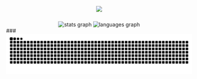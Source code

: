 <div align="center">
  <img height="200" src="https://tenor.com/pt-BR/view/computer-cat-working-type-typing-gif-7817705.gif"  />
</div>

###

<div align="center">
  <img src="https://github-readme-stats.vercel.app/api?username=Ranchocrudes&hide_title=false&hide_rank=false&show_icons=true&include_all_commits=true&count_private=true&disable_animations=false&theme=dracula&locale=en&hide_border=false&order=1" height="150" alt="stats graph"  />
  <img src="https://github-readme-stats.vercel.app/api/top-langs?username=Ranchocrudes&locale=en&hide_title=false&layout=compact&card_width=320&langs_count=5&theme=dracula&hide_border=false&order=2" height="150" alt="languages graph"  />
</div>
###

<br clear="both">

<picture>
  <source media="(prefers-color-scheme: light)" srcset="https://raw.githubusercontent.com/ranchocrudes/ranchocrudes/output/github-contribution-grid-snake-dark.svg">
  <source media="(prefers-color-scheme: light)" srcset="https://raw.githubusercontent.com/ranchocrudes/ranchocrudes/output/github-contribution-grid-snake.svg">
  <img alt="github contribution grid snake animation" src="https://raw.githubusercontent.com/ranchocrudes/ranchocrudes/output/github-contribution-grid-snake.svg">
</picture>

###
